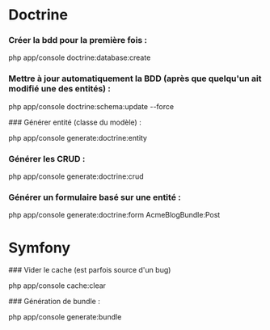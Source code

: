 Doctrine
========

### Créer la bdd pour la première fois :

php app/console doctrine:database:create

### Mettre à jour automatiquement la BDD (après que quelqu'un ait modifié une des entités) :

php app/console doctrine:schema:update --force

### Générer entité (classe du modèle) :

php app/console generate:doctrine:entity

### Générer les CRUD :

php app/console generate:doctrine:crud

### Générer un formulaire basé sur une entité :

php app/console generate:doctrine:form AcmeBlogBundle:Post


Symfony
=======

### Vider le cache (est parfois source d'un bug)

php app/console cache:clear

### Génération de bundle :

php app/console generate:bundle

